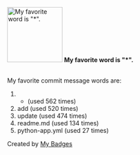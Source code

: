 <img src="https://github.com/my-badges/my-badges/blob/master/src/all-badges/favorite-word/favorite-word.png?raw=true" alt="My favorite word is &quot;*&quot;." title="My favorite word is &quot;*&quot;." width="128">
<strong>My favorite word is &quot;*&quot;.</strong>
<br><br>

My favorite commit message words are:

1. * (used 562 times)
2. add (used 520 times)
3. update (used 474 times)
4. readme.md (used 134 times)
5. python-app.yml (used 27 times)


Created by <a href="https://github.com/my-badges/my-badges">My Badges</a>